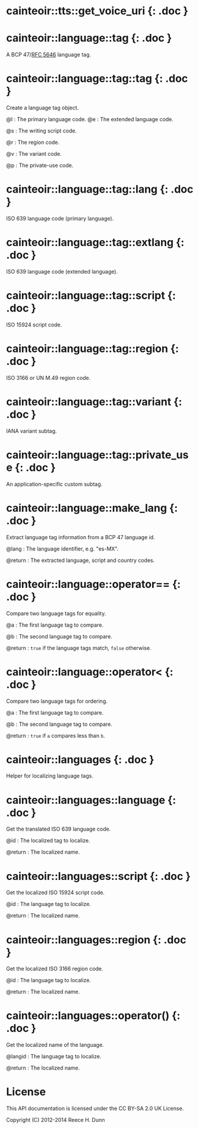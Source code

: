 # cainteoir::tts::get_voice_uri {: .doc }

# cainteoir::language::tag {: .doc }

A BCP 47/[RFC 5646](http://www.ietf.org/rfc/rfc5646.txt) language tag.

# cainteoir::language::tag::tag {: .doc }

Create a language tag object.

@l
: The primary language code.
@e
: The extended language code.

@s
: The writing script code.

@r
: The region code.

@v
: The variant code.

@p
: The private-use code.

# cainteoir::language::tag::lang {: .doc }

ISO 639 language code (primary language).

# cainteoir::language::tag::extlang {: .doc }

ISO 639 language code (extended language).

# cainteoir::language::tag::script {: .doc }

ISO 15924 script code.

# cainteoir::language::tag::region {: .doc }

ISO 3166 or UN M.49 region code.

# cainteoir::language::tag::variant {: .doc }

IANA variant subtag.

# cainteoir::language::tag::private_use {: .doc }

An application-specific custom subtag.

# cainteoir::language::make_lang {: .doc }

Extract language tag information from a BCP 47 language id.

@lang
: The language identifier, e.g. "es-MX".

@return
: The extracted language, script and country codes.

# cainteoir::language::operator== {: .doc }

Compare two language tags for equality.

@a
: The first language tag to compare.

@b
: The second language tag to compare.

@return
: `true` if the language tags match, `false` otherwise.

# cainteoir::language::operator< {: .doc }

Compare two language tags for ordering.

@a
: The first language tag to compare.

@b
: The second language tag to compare.

@return
: `true` if `a` compares less than `b`.

# cainteoir::languages {: .doc }

Helper for localizing language tags.

# cainteoir::languages::language {: .doc }

Get the translated ISO 639 language code.

@id
: The localized tag to localize.

@return
: The localized name.

# cainteoir::languages::script {: .doc }

Get the localized ISO 15924 script code.

@id
: The language tag to localize.

@return
: The localized name.

# cainteoir::languages::region {: .doc }

Get the localized ISO 3166 region code.

@id
: The language tag to localize.

@return
: The localized name.

# cainteoir::languages::operator() {: .doc }

Get the localized name of the language.

@langid
: The language tag to localize.

@return
: The localized name.

# License

This API documentation is licensed under the CC BY-SA 2.0 UK License.

Copyright (C) 2012-2014 Reece H. Dunn

